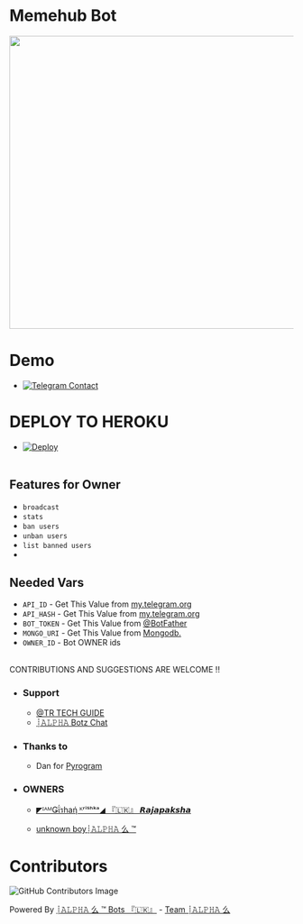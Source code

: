 # Memehub Bot
<p align="center">
<img src="https://telegra.ph/file/9c92683ff407ed7de9d71.jpg" width="520", height="520"></p>


# Demo

- [![Telegram Contact](https://badges.aleen42.com/src/telegram.svg)](https://t.me/AlphaTm_Pm_Bot)

# DEPLOY TO HEROKU
* [![Deploy](https://www.herokucdn.com/deploy/button.svg)](https://heroku.com/deploy)
<br><br>

</details>

## Features for Owner
- `broadcast`
- `stats`
- `ban users`
- `unban users`
- `list banned users`
- 
## Needed Vars
- `API_ID` - Get This Value from [my.telegram.org](https://my.telegram.org)
-  `API_HASH` - Get This Value from [my.telegram.org](https://my.telegram.org)
-  `BOT_TOKEN` - Get This Value from [@BotFather](https://my.telegram.org)
-  `MONGO_URI` - Get This Value from [Mongodb.](https://mongodb.com)
-  `OWNER_ID` - Bot OWNER ids
<br><br>

CONTRIBUTIONS AND SUGGESTIONS ARE WELCOME !!


* ### Support
   - [@TR TECH GUIDE](https://t.me/trtechguide)
   - [┊𝙰𝙻𝙿𝙷𝙰 Botz Chat](https://t.me/AlphaTm_Botz_chat)


* ### Thanks to
   - Dan for [Pyrogram](https://github.com/Pyrogram)
* ### OWNERS
   
   - [◤ᴵᴬᴹǤΐรhaή ᴷʳⁱˢʰᵏᵃ◢ 『🇱🇰』 ⁪⁬⁮⁮⁮𝙍𝙖𝙟𝙖𝙥𝙖𝙠𝙨𝙝𝙖](https://github.com/Gishankrishka2) 

   - [unknown boy┊𝙰𝙻𝙿𝙷𝙰 么 ™](https://github.com/tkalum) 


# Contributors
![GitHub Contributors Image](https://contrib.rocks/image?repo=TeamAlphaTg/Pm-Chat-bot)

Powered By  [┊𝙰𝙻𝙿𝙷𝙰 么 ™ Bots 『🇱🇰』](https://t.me/AlphaTm_Botz)
           - [Team ┊𝙰𝙻𝙿𝙷𝙰 么](https://t.me/Team_Alpha_Devs/4)
